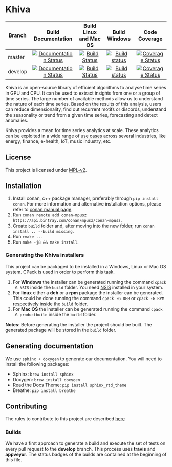 # Khiva

| Branch        | Build Documentation                                                                                                                             | Build Linux and Mac OS                                                                                                     |  Build Windows                                                                                                                                                         | Code Coverage                                                                                                                                  |
| ------------- |:-----------------------------------------------------------------------------------------------------------------------------------------------:|:--------------------------------------------------------------------------------------------------------------------------:|:----------------------------------------------------------------------------------------------------------------------------------------------------------------------:|:----------------------------------------------------------------------------------------------------------------------------------------------:|
| master        | [![Documentation Status](https://readthedocs.org/projects/khiva/badge/?version=master)](https://khiva.readthedocs.io/en/master/?badge=master)   | [![Build Status](https://travis-ci.org/shapelets/khiva.svg?branch=master)](https://travis-ci.org/shapelets/khiva/branches) | [![Build status](https://ci.appveyor.com/api/projects/status/2oiggqcufnl3iddd/branch/master?svg=true)](https://ci.appveyor.com/project/shapelets/khiva/branch/master)  |[![Coverage Status](https://codecov.io/gh/shapelets/khiva/branch/master/graph/badge.svg)](https://codecov.io/gh/shapelets/khiva/branch/master)         |
| develop       | [![Documentation Status](https://readthedocs.org/projects/khiva/badge/?version=develop)](https://khiva.readthedocs.io/en/develop/?badge=develop)| [![Build Status](https://travis-ci.org/shapelets/khiva.svg?branch=develop)](https://travis-ci.org/shapelets/khiva/branches)| [![Build status](https://ci.appveyor.com/api/projects/status/2oiggqcufnl3iddd/branch/develop?svg=true)](https://ci.appveyor.com/project/shapelets/khiva/branch/develop)|[![Coverage Status](https://codecov.io/gh/shapelets/khiva/branch/develop/graph/badge.svg)](https://codecov.io/gh/shapelets/khiva/branch/develop)|

Khiva is an open-source library of efficient algorithms to analyse time series in GPU and CPU. It can be used to extract insights from one or a group of time series. The large number of available methods allow us to understand the nature of each time series. Based on the results of this analysis, users can reduce dimensionality, find out recurrent motifs or discords, understand the seasonality or trend from a given time series, forecasting and detect anomalies.

Khiva provides a mean for time series analytics at scale. These analytics can be exploited in a wide range of [use cases](https://github.com/shapelets/khiva-use-cases)  across several industries, like energy, finance, e-health, IoT, music industry, etc.

## License
This project is licensed under [MPL-v2](https://www.mozilla.org/en-US/MPL/2.0/).

## Installation
1. Install conan, c++ package manager, preferably through `pip install conan`. For more information and alternative installation options, please refer to [conan manual page](http://docs.conan.io/en/latest/installation.html).
2. Run `conan remote add conan-mpusz https://api.bintray.com/conan/mpusz/conan-mpusz`.
3. Create `build` folder and, after moving into the new folder, run `conan install .. --build missing`.
4. Run `cmake ..`. 
5. Run `make -j8 && make install`.

### Generating the Khiva installers
This project can be packaged to be installed in a Windows, Linux or Mac OS system. CPack is used in order to perform this task.
1. For **Windows** the installer can be generated running the command `cpack -G NSIS` inside the `build` folder. You need [NSIS](http://nsis.sourceforge.net/Download) installed in your system.
2. For **linux** either a **deb** or a **rpm** package the installer can be generated. This could be done running the command `cpack -G DEB` or `cpack -G RPM` respectively inside the `build` folder.
3. For **Mac OS** the installer can be generated running the command `cpack -G productbuild` inside the `build` folder.

**Notes:** Before generating the installer the project should be built. The generated package will be stored in the `build` folder.

## Generating documentation

We use `sphinx + doxygen` to generate our documentation. You will need to install the following packages:
* Sphinx: `brew install sphinx`
* Doxygen: `brew install doxygen`
* Read the Docs Theme: `pip install sphinx_rtd_theme`
* Breathe: `pip install breathe`

## Contributing

The rules to contribute to this project are described [here](CONTRIBUTING.md)

### Builds
We have a first approach to generate a build and execute the set of tests on every pull request to the **develop** branch. This process uses **travis** and **appveyor**. The status badges of the builds are contained at the beginning of this file.
